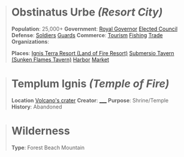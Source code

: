  ># Obstinatus Urbe _(Resort City)_
 >**Population**: 25,000+
 >**Government**: 
 >    [Royal Governor]()
 >    [Elected Council]()
 >**Defense**:
 >    [Soldiers]()
 >    [Guards]()
 >**Commerce**:
 >    [Tourism]()
 >    [Fishing]()
 >    [Trade]()
 >**Organizations**:
 >
 >**Places**:
 >    [Ignis Terra Resort (Land of Fire Resort)](../supporting%20documents/maps/volcano_resort.png)
 >    [Submersio Tavern (Sunken Flames Tavern)](../supporting%20documents/maps/volcano_tavern.png)
 >    [Harbor](../supporting%20documents/maps/volcano_harbor.png)
 >    [Market](../supporting%20documents/Shopping.md)

 ># Templum Ignis _(Temple of Fire)_
 >**Location** [Volcano's crater]()
 >**Creator**: [___]()
 >**Purpose**: Shrine/Temple
 >**History**: Abandoned

># Wilderness
>**Type**: 
>    Forest
>    Beach
>    Mountain